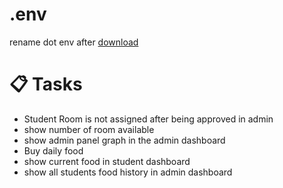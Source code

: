 # .env

rename dot env after [download](https://tinyurl.com/uf3vss3x)

# 📋 Tasks

- Student Room is not assigned after being approved in admin
- show number of room available
- show admin panel graph in the admin dashboard
- Buy daily food
- show current food in student dashboard
- show all students food history in admin dashboard
